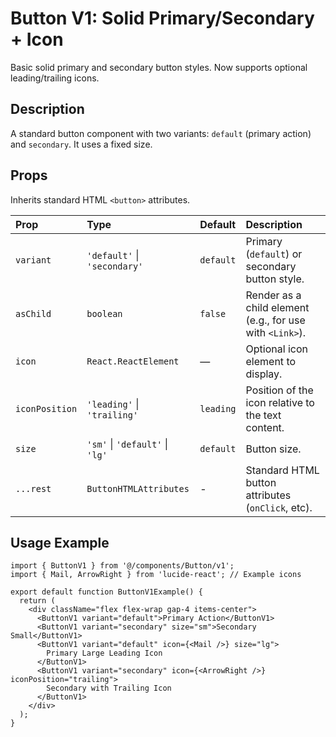 # Button V1: Solid Primary/Secondary + Icon

Basic solid primary and secondary button styles. Now supports optional leading/trailing icons.

## Description

A standard button component with two variants: `default` (primary action) and `secondary`.
It uses a fixed size.

## Props

Inherits standard HTML `<button>` attributes.

| Prop           | Type                       | Default   | Description                                            |
| :------------- | :------------------------- | :-------- | :----------------------------------------------------- |
| `variant`      | `'default'` \| `'secondary'` | `default` | Primary (`default`) or secondary button style.        |
| `asChild`      | `boolean`                  | `false`   | Render as a child element (e.g., for use with `<Link>`). |
| `icon`         | `React.ReactElement`       | —         | Optional icon element to display.                      |
| `iconPosition` | `'leading'` \| `'trailing'` | `leading` | Position of the icon relative to the text content.   |
| `size`         | `'sm'` \| `'default'` \| `'lg'` | `default` | Button size.                                           |
| `...rest`      | `ButtonHTMLAttributes`      | -         | Standard HTML button attributes (`onClick`, etc).        |

## Usage Example

```tsx
import { ButtonV1 } from '@/components/Button/v1';
import { Mail, ArrowRight } from 'lucide-react'; // Example icons

export default function ButtonV1Example() {
  return (
    <div className="flex flex-wrap gap-4 items-center">
      <ButtonV1 variant="default">Primary Action</ButtonV1>
      <ButtonV1 variant="secondary" size="sm">Secondary Small</ButtonV1>
      <ButtonV1 variant="default" icon={<Mail />} size="lg"> 
        Primary Large Leading Icon
      </ButtonV1>
      <ButtonV1 variant="secondary" icon={<ArrowRight />} iconPosition="trailing">
        Secondary with Trailing Icon
      </ButtonV1>
    </div>
  );
} 